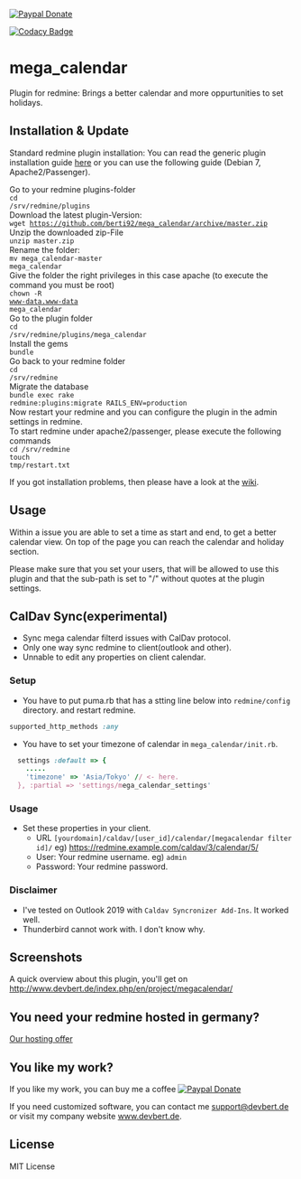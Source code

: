 [![Paypal Donate](https://img.shields.io/badge/Paypal-donate-blue.svg)](https://www.paypal.com/cgi-bin/webscr?cmd=_donations&business=simplyanamedude@gmail.com&lc=GB&item_name=Andreas%20Treubert&no_note=0&currency_code=EUR&bn=PP-DonationsBF:btn_donate_LG.gif:NonHostedGuest)

[![Codacy Badge](https://app.codacy.com/project/badge/Grade/abb6b7c5711b498b87fe09e7c0597a08)](https://www.codacy.com/gh/berti92/mega_calendar/dashboard?utm_source=github.com&amp;utm_medium=referral&amp;utm_content=berti92/mega_calendar&amp;utm_campaign=Badge_Grade)

<h1>mega_calendar</h1>

Plugin for redmine: Brings a better calendar and more oppurtunities to set holidays.<br/>

<h2>Installation & Update</h2>

Standard redmine plugin installation: You can read the generic plugin installation guide <a href="http://www.redmine.org/projects/redmine/wiki/Plugins" target="_blank">here</a> or you can use the following guide (Debian 7, Apache2/Passenger).

Go to your redmine plugins-folder<br>
<code>cd /srv/redmine/plugins</code><br>
Download the latest plugin-Version:<br>
<code>wget https://github.com/berti92/mega_calendar/archive/master.zip</code><br>
Unzip the downloaded zip-File<br>
<code>unzip master.zip</code><br>
Rename the folder:<br>
<code>mv mega_calendar-master mega_calendar</code><br>
Give the folder the right privileges in this case apache (to execute the command you must be root)<br>
<code>chown -R www-data.www-data mega_calendar</code><br>
Go to the plugin folder<br>
<code>cd /srv/redmine/plugins/mega_calendar</code><br>
Install the gems<br>
<code>bundle</code><br>
Go back to your redmine folder<br>
<code>cd /srv/redmine</code><br>
Migrate the database<br>
<code>bundle exec rake redmine:plugins:migrate RAILS_ENV=production</code><br>
Now restart your redmine and you can configure the plugin in the admin settings in redmine.<br>
To start redmine under apache2/passenger, please execute the following commands <br>
<code>cd /srv/redmine</code><br>
<code>touch tmp/restart.txt</code>

If you got installation problems, then please have a look at the [wiki](https://github.com/berti92/mega_calendar/wiki/FAQ).

<h2>Usage</h2>

Within a issue you are able to set a time as start and end, to get a better calendar view. On top of the page you can reach the calendar and holiday section.

Please make sure that you set your users, that will be allowed to use this plugin and that the sub-path is set to "/" without quotes at the plugin settings.

<h2>CalDav Sync(experimental)</h2>

- Sync mega calendar filterd issues with CalDav protocol.
- Only one way sync redmine to client(outlook and other).
- Unnable to edit any properties on client calendar.

<h3>Setup</h3>

- You have to put puma.rb that has a stting line below into `redmine/config` directory. and restart redmine.

```puma.rb
supported_http_methods :any
```

- You have to set your timezone of calendar in `mega_calendar/init.rb`.

```init.rb
  settings :default => {
    .....
    'timezone' => 'Asia/Tokyo' // <- here.
  }, :partial => 'settings/mega_calendar_settings'
```

<h3>Usage</h3>

- Set these properties in your client.
    - URL
        `[yourdomain]/caldav/[user_id]/calendar/[megacalendar filter id]/`
        eg) https://redmine.example.com/caldav/3/calendar/5/
    - User:
        Your redmine username.
        eg) `admin`
    - Password:
        Your redmine password.

<h3>Disclaimer</h3>

- I've tested on Outlook 2019 with `Caldav Syncronizer Add-Ins`. It worked well.
- Thunderbird cannot work with. I don't know why.

<h2>Screenshots</h2>

A quick overview about this plugin, you'll get on <a href="http://www.devbert.de/index.php/en/project/megacalendar/">http://www.devbert.de/index.php/en/project/megacalendar/</a>

<h2>You need your redmine hosted in germany?</h2>
<a href="https://www.devbert.de/index.php/de/redmine-hosting/">Our hosting offer</a>

<h2>You like my work?</h2>

If you like my work, you can buy me a coffee [![Paypal Donate](https://img.shields.io/badge/Paypal-donate-blue.svg)](https://www.paypal.com/cgi-bin/webscr?cmd=_donations&business=simplyanamedude@gmail.com&lc=GB&item_name=Andreas%20Treubert&no_note=0&currency_code=EUR&bn=PP-DonationsBF:btn_donate_LG.gif:NonHostedGuest)

If you need customized software, you can contact me <a href="mailto:support@devbert.de">support@devbert.de</a> or visit my company website <a href="http://www.devbert.de">www.devbert.de</a>.

<h2>License</h2>

MIT License

